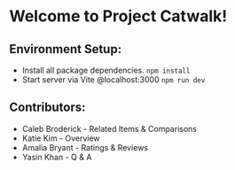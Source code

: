 # Welcome to Project Catwalk!

## Environment Setup: 
* Install all package dependencies. 
  ```npm install```
* Start server via Vite @localhost:3000
  ```npm run dev```

## Contributors:
* Caleb Broderick - Related Items & Comparisons
* Katie Kim - Overview
* Amalia Bryant - Ratings & Reviews
* Yasin Khan - Q & A

